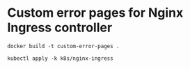 # Custom error pages for Nginx Ingress controller

```
docker build -t custom-error-pages .

kubectl apply -k k8s/nginx-ingress
```
